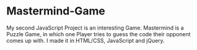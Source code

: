 # Mastermind-Game
My second JavaScript Project is an interesting Game. Mastermind is a Puzzle Game, in which one Player tries to guess the code their opponent comes up with. I made it in HTML/CSS, JavaScript and jQuery.
